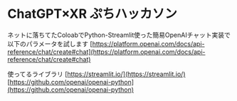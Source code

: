 # ChatGPT×XR ぷちハッカソン
ネットに落ちてたColoabでPython-Streamlit使った簡易OpenAIチャット実装で以下のパラメータを試します
[https://platform.openai.com/docs/api-reference/chat/create#chat](https://platform.openai.com/docs/api-reference/chat/create#chat)

使ってるライブラリ
[https://streamlit.io/](https://streamlit.io/)
[https://github.com/openai/openai-python](https://github.com/openai/openai-python)
